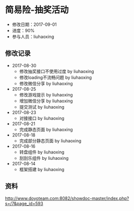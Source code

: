 # 简易险-抽奖活动
- 修改日期：2017-09-01
- 进度：90%  
- 参与人员：liuhaoxing

## 修改记录
- 2017-08-30
    * 修改抽奖接口不使用过度 by liuhaoxing
    * 修改loading不流畅问题 by liuhaoxing
    * 修改微信分享 by liuhaoxing
- 2017-08-25
    * 修改游戏提示 by liuhaoxing
    * 增加微信分享 by liuhaoxing    
    * 提交测试 by liuhaoxing
- 2017-08-23
    * 对接接口 by liuhaoxing
- 2017-08-21
    * 完成静态页面 by liuhaoxing
- 2017-08-18
    * 完成部分静态页面 by liuhaoxing
- 2017-08-16
    * 转盘组件 by liuhaoxing
    * 刮刮乐组件 by liuhaoxing
- 2017-08-14
    * 框架搭建 by liuhaoxing

## 资料
http://www.doyoteam.com:8082/showdoc-master/index.php?s=/7&page_id=593